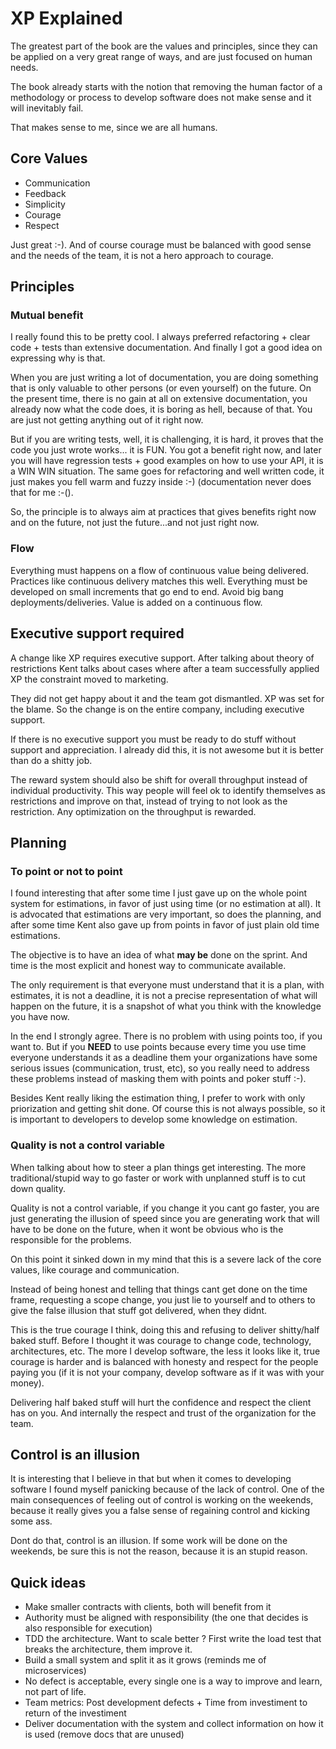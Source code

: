 # XP Explained

The greatest part of the book are the values and principles, since they
can be applied on a very great range of ways, and are just focused on human needs.

The book already starts with the notion that removing the human factor of a methodology
or process to develop software does not make sense and it will inevitably fail.

That makes sense to me, since we are all humans.

## Core Values

* Communication
* Feedback
* Simplicity
* Courage
* Respect

Just great :-). And of course courage must be balanced with good sense and the needs of the
team, it is not a hero approach to courage.


## Principles

### Mutual benefit

I really found this to be pretty cool. I always preferred refactoring + clear code + tests
than extensive documentation. And finally I got a good idea on expressing why is that.

When you are just writing a lot of documentation, you are doing something that is only
valuable to other persons (or even yourself) on the future. On the present time, there is no gain
at all on extensive documentation, you already now what the code does, it is boring as hell, because of that.
You are just not getting anything out of it right now.

But if you are writing tests, well, it is challenging, it is hard, it proves that the code you just wrote
works... it is FUN. You got a benefit right now, and later you will have regression tests + good examples
on how to use your API, it is a WIN WIN situation. The same goes for refactoring and well written code,
it just makes you fell warm and fuzzy inside :-) (documentation never does that for me :-().

So, the principle is to always aim at practices that gives benefits right now and on the future, not
just the future...and not just right now.


### Flow

Everything must happens on a flow of continuous value being delivered. Practices like
continuous delivery matches this well. Everything must be developed on small increments that
go end to end. Avoid big bang deployments/deliveries. Value is added on a continuous flow.


## Executive support required

A change like XP requires executive support. After talking about theory of restrictions Kent talks
about cases where after a team successfully applied XP the constraint moved to marketing.

They did not get happy about it and the team got dismantled. XP was set for the blame. So the
change is on the entire company, including executive support.

If there is no executive support you must be ready to do stuff without support and appreciation.
I already did this, it is not awesome but it is better than do a shitty job.

The reward system should also be shift for overall throughput instead of individual productivity.
This way people will feel ok to identify themselves as restrictions and improve on that, instead of
trying to not look as the restriction. Any optimization on the throughput is rewarded.


## Planning


### To point or not to point

I found interesting that after some time I just gave up on the whole point system for
estimations, in favor of just using time (or no estimation at all).
It is advocated that estimations are very important, so does the planning,
and after some time Kent also gave up from points in favor of just plain old time
estimations.

The objective is to have an idea of what **may be** done on the sprint. And time is the most
explicit and honest way to communicate available.

The only requirement is that everyone must understand that it is a plan, with estimates, it is not
a deadline, it is not a precise representation of what will happen on the future, it is a snapshot
of what you think with the knowledge you have now.

In the end I strongly agree. There is no problem with using points too, if you want to. But if
you **NEED** to use points because every time you use time everyone understands it as a deadline them
your organizations have some serious issues (communication, trust, etc), so you really need to address
these problems instead of masking them with points and poker stuff :-).

Besides Kent really liking the estimation thing, I prefer to work with only priorization and getting
shit done. Of course this is not always possible, so it is important to developers to develop some
knowledge on estimation.


### Quality is not a control variable

When talking about how to steer a plan things get interesting. The more traditional/stupid
way to go faster or work with unplanned stuff is to cut down quality.

Quality is not a control variable, if you change it you cant go faster, you are just generating the
illusion of speed since you are generating work that will have to be done on the future, when it wont be
obvious who is the responsible for the problems.

On this point it sinked down in my mind that this is a severe lack of the core values, like courage and
communication.

Instead of being honest and telling that things cant get done on the time frame, requesting a scope change,
you just lie to yourself and to others to give the false illusion that stuff got delivered, when they didnt.

This is the true courage I think, doing this and refusing to deliver shitty/half baked stuff. Before I thought
it was courage to change code, technology, architectures, etc. The more I develop software, the less it looks
like it, true courage is harder and is balanced with honesty and respect for the people paying you (if it is
not your company, develop software as if it was with your money).

Delivering half baked stuff will hurt the confidence and respect the client has on you. And internally the respect
and trust of the organization for the team.


## Control is an illusion

It is interesting that I believe in that but when it comes to developing software I found
myself panicking because of the lack of control. One of the main consequences of feeling
out of control is working on the weekends, because it really gives you a false sense
of regaining control and kicking some ass.

Dont do that, control is an illusion. If some work will be done on the weekends, be sure this
is not the reason, because it is an stupid reason.


## Quick ideas

* Make smaller contracts with clients, both will benefit from it
* Authority must be aligned with responsibility (the one that decides is also responsible for execution)
* TDD the architecture. Want to scale better ? First write the load test that breaks the architecture, them improve it.
* Build a small system and split it as it grows (reminds me of microservices)
* No defect is acceptable, every single one is a way to improve and learn, not part of life.
* Team metrics: Post development defects + Time from investiment to return of the investiment
* Deliver documentation with the system and collect information on how it is used (remove docs that are unused)
